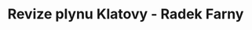 ---
layout: default
title: Revize plynu Klatovy - Radek Farny

section1: |
    ## Kdy se provádí provozní revize plynu?
    <b> Revize plynu objednávejte na tel. č. 724 067 268 pokud jste z Klatov a okolí. Odpojili vám plynoměr? Chcete znovu připojit plyn? Potřebujete novou výchozí revizní zprávu plynu? Nebo pravidelnou tříletou provozní revizi plynu? Kontrolu plynu? </b>

    - pokud bylo zařízení více než 6 měsíců mimo provoz
    - skončením zkušebního provozu
    - po provedené generální opravě, zásahu, který má vliv na bezpečnost či spolehlivost zařízení
    - nucená přestávka provozu z důvodu provozní nehody nebo poruchy
    - skončil-li zkušebního provozu
    - po provedené generální opravě, zásahu, který má vliv na bezpečnost či spolehlivost zařízení
    - po nucené přestávce provozu z důvodu provozní nehody nebo poruchy

section2: |
    ## Zkoušce v rámci revize plynu musí být podrobeno
    - nově vybudované plynovody
    - rekonstruované nebo prodlužované plynovody
    - stávající rozvody plynu, na kterých byl proveden zásah a má tato skutečnost vliv na těsnost potrubí
    - stávající plynovody před uvedením do provozu (obnovení přerušeného provozu)
    - spoje (propoje) mezi úseky nově vybudovaných plynovodů zkoušených samostatně
    - nové připojení plynového spotřebiče - plynový sporák, plynová varná deska, kotel.....

section3: |
    ## Kam jezdím na revize plynu?
    <b> Klatovy a okolí, po tel. domluvě přijedu dle potřeb zákazníka. </b>

section4: |
    # Co je to plynové zařízení?
    <b> Dle zákona č. 458/2000 Sb., energetický zákon platí, že plynovým zařízením je "zařízení pro výrobu a úpravu plynů zásobníky plynu, zásobníky zkapalněných plynů, plynojemy, plnírny, zkapalňovací, odpařovací, kompresní a regulační stanice, nízkotlaké, středotlaké, vysokotlaké a přímé plynovody, plynovodní přípojky, těžební plynovody, odběrná plynová zařízení, související technologická zařízení". </b>
---